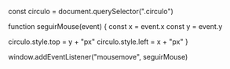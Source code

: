 const circulo = document.querySelector(".circulo")

function seguirMouse(event) {
const x = event.x
const y = event.y

circulo.style.top = y + "px"
circulo.style.left = x + "px"
}

window.addEventListener("mousemove", seguirMouse)
